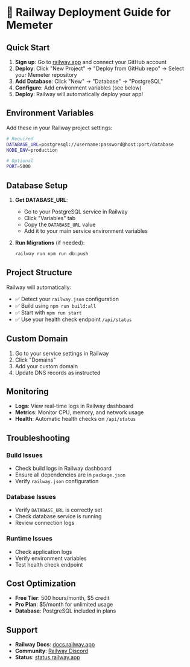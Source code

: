 # 🚂 Railway Deployment Guide for Memeter

## Quick Start

1. **Sign up**: Go to [railway.app](https://railway.app) and connect your GitHub account
2. **Deploy**: Click "New Project" → "Deploy from GitHub repo" → Select your Memeter repository
3. **Add Database**: Click "New" → "Database" → "PostgreSQL"
4. **Configure**: Add environment variables (see below)
5. **Deploy**: Railway will automatically deploy your app!

## Environment Variables

Add these in your Railway project settings:

```bash
# Required
DATABASE_URL=postgresql://username:password@host:port/database
NODE_ENV=production

# Optional
PORT=5000
```

## Database Setup

1. **Get DATABASE_URL**:
   - Go to your PostgreSQL service in Railway
   - Click "Variables" tab
   - Copy the `DATABASE_URL` value
   - Add it to your main service environment variables

2. **Run Migrations** (if needed):
   ```bash
   railway run npm run db:push
   ```

## Project Structure

Railway will automatically:
- ✅ Detect your `railway.json` configuration
- ✅ Build using `npm run build:all`
- ✅ Start with `npm run start`
- ✅ Use your health check endpoint `/api/status`

## Custom Domain

1. Go to your service settings in Railway
2. Click "Domains"
3. Add your custom domain
4. Update DNS records as instructed

## Monitoring

- **Logs**: View real-time logs in Railway dashboard
- **Metrics**: Monitor CPU, memory, and network usage
- **Health**: Automatic health checks on `/api/status`

## Troubleshooting

### Build Issues
- Check build logs in Railway dashboard
- Ensure all dependencies are in `package.json`
- Verify `railway.json` configuration

### Database Issues
- Verify `DATABASE_URL` is correctly set
- Check database service is running
- Review connection logs

### Runtime Issues
- Check application logs
- Verify environment variables
- Test health check endpoint

## Cost Optimization

- **Free Tier**: 500 hours/month, $5 credit
- **Pro Plan**: $5/month for unlimited usage
- **Database**: PostgreSQL included in plans

## Support

- **Railway Docs**: [docs.railway.app](https://docs.railway.app)
- **Community**: [Railway Discord](https://discord.gg/railway)
- **Status**: [status.railway.app](https://status.railway.app)
